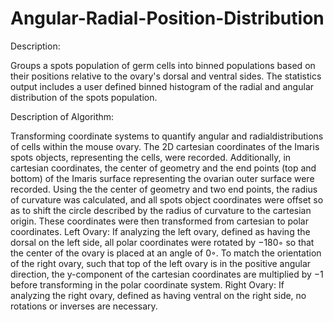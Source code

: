 # Angular-Radial-Position-Distribution

Description:

Groups a spots population of germ cells into binned populations based on their positions relative to the ovary's dorsal and ventral sides. The statistics output includes a user defined binned histogram of the radial and angular distribution of the spots population.

Description of Algorithm:

Transforming coordinate systems to quantify angular and radialdistributions of cells within the mouse ovary.   The 2D cartesian coordinates of the Imaris spots objects, representing the cells, were recorded. Additionally, in cartesian coordinates, the center of geometry and the end points (top and bottom) of the Imaris surface representing the ovarian outer surface were recorded. Using the the center of geometry and two end points, the radius of curvature was calculated, and all spots object coordinates were offset so as to shift the circle described by the radius of curvature to the cartesian origin.&nbsp;These coordinates were then transformed from cartesian to polar coordinates.     Left Ovary:  If analyzing the left ovary, defined as having the dorsal on the left side, all polar coordinates were rotated by −180◦ so that the center of the ovary is placed at an angle of 0◦. To match the orientation of the right ovary, such that top of the left ovary is in the positive angular direction, the y-component of the cartesian coordinates are multiplied by −1 before transforming in the polar coordinate system.   Right Ovary:  If analyzing the right ovary, defined as having ventral on the right side, no rotations or inverses are necessary.
